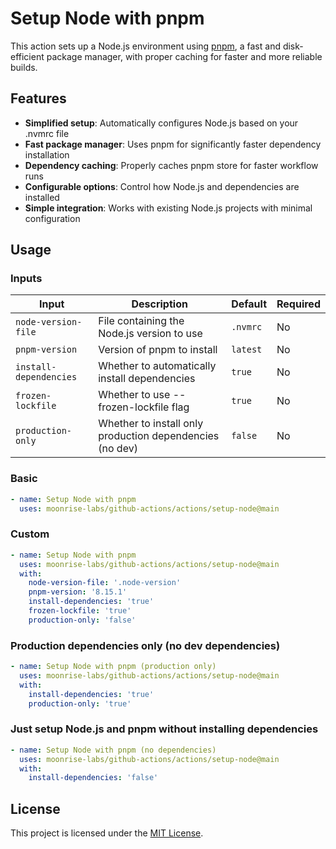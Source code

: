 # Setup Node with pnpm

This action sets up a Node.js environment using [pnpm](https://pnpm.io/), a fast and disk-efficient package manager, with proper caching for faster and more reliable builds.

## Features

- **Simplified setup**: Automatically configures Node.js based on your .nvmrc file
- **Fast package manager**: Uses pnpm for significantly faster dependency installation
- **Dependency caching**: Properly caches pnpm store for faster workflow runs
- **Configurable options**: Control how Node.js and dependencies are installed
- **Simple integration**: Works with existing Node.js projects with minimal configuration

## Usage

### Inputs

| Input                  | Description                                              | Default  | Required |
| ---------------------- | -------------------------------------------------------- | -------- | -------- |
| `node-version-file`    | File containing the Node.js version to use               | `.nvmrc` | No       |
| `pnpm-version`         | Version of pnpm to install                               | `latest` | No       |
| `install-dependencies` | Whether to automatically install dependencies            | `true`   | No       |
| `frozen-lockfile`      | Whether to use --frozen-lockfile flag                    | `true`   | No       |
| `production-only`      | Whether to install only production dependencies (no dev) | `false`  | No       |

### Basic

```yaml
- name: Setup Node with pnpm
  uses: moonrise-labs/github-actions/actions/setup-node@main
```

### Custom

```yaml
- name: Setup Node with pnpm
  uses: moonrise-labs/github-actions/actions/setup-node@main
  with:
    node-version-file: '.node-version'
    pnpm-version: '8.15.1'
    install-dependencies: 'true'
    frozen-lockfile: 'true'
    production-only: 'false'
```

### Production dependencies only (no dev dependencies)

```yaml
- name: Setup Node with pnpm (production only)
  uses: moonrise-labs/github-actions/actions/setup-node@main
  with:
    install-dependencies: 'true'
    production-only: 'true'
```

### Just setup Node.js and pnpm without installing dependencies

```yaml
- name: Setup Node with pnpm (no dependencies)
  uses: moonrise-labs/github-actions/actions/setup-node@main
  with:
    install-dependencies: 'false'
```

## License

This project is licensed under the [MIT License](../../LICENSE).
